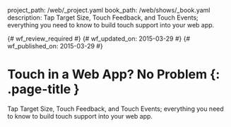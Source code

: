 project_path: /web/_project.yaml
book_path: /web/shows/_book.yaml
description: Tap Target Size, Touch Feedback, and Touch Events; everything you need to know to build touch support into your web app.

{# wf_review_required #}
{# wf_updated_on: 2015-03-29 #}
{# wf_published_on: 2015-03-29 #}

# Touch in a Web App? No Problem {: .page-title }

Tap Target Size, Touch Feedback, and Touch Events; everything you need to know to build touch support into your web app.
